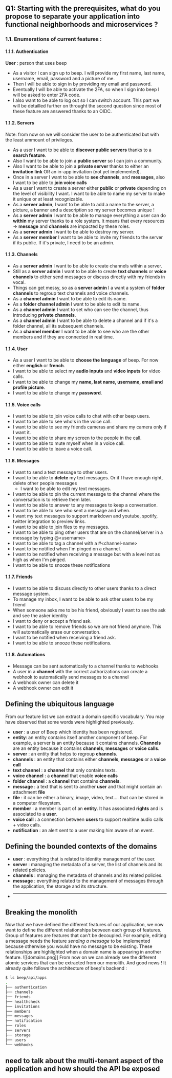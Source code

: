 ## Q1: Starting with the prerequisites, what do you propose to separate your application into functional neighborhoods and microservices ?
### 1.1. Enumerations of current features :
#### 1.1.1. Authentication
**User** : person that uses beep
- As a visitor I can sign up to beep. I will provide my first name, last name, username, email, password and a picture of me.
- Then I will be able to sign in by providing my email and password.
- Eventually I will be able to activate the 2FA, so when I sign into beep I will be asked to enter 2FA code.
- I also want to be able to log out so I can switch account.
This part we will be detailled further on throught the second question since most of these feature are answered thanks to an OIDC.
#### 1.1.2. Servers
Note: from now on we will consider the user to be authenticated but with the least ammount of privileges.
- As a user I want to be able to **discover public servers** thanks to a **search feature**.
- Also I want to be able to join a **public server** so I can join a community.
- Also I want to be able to join a **private server** thanks to either an **invitation link** OR an in-app invitation (not yet implemented).
- Once in a server I want to be able to **see channels**, and **messages**, also I want to be able to **join voice calls**
- As a user I want to create a server either **public** or **private** depending on the level of visibility I want. I want to be able to name my server to make it unique or at least recognizable.
- As a **server admin**, I want to be able to add a name to the server, a picture, a banner and a description so my server becomes unique !
- As a **server admin** I want to be able to manage everything a user can do **within** my server thanks to a role system. It means that every resources -> **message** and **channels** are impacted by these roles.
- As a **server admin** I want to be able to destroy my server.
- As a **server member** I want to be able to invite my friends to the server if its public. If it's private, I need to be an admin.
#### 1.1.3. Channels
- As a **server admin** I want to be able to create channels within a server.
- Still as a **server admin** I want to be able to create **text channels** or **voice channels** to either send messages or discuss directly with my friends in vocal.
- Things can get messy, so as a **server admin** I a want a system of **folder channels** to regroup text channels and voice channels.
- As a **channel admin** I want to be able to edit its name.
- As a **folder channel admin** I want to be able to edit its name.
- As a **channel admin** I want to set who can see the channel, thus introducing **private channels**.
-  As a **channel admin** I want to be able to delete a channel and if it's a folder channel, all its subsequent channels.
- As a **channel member** I want to be able to see who are the other members and if they are connected in real time.
#### 1.1.4. User
- As a user I want to be able to **choose the language** of beep. For now either **english** or **french**.
- I want to be able to select my **audio inputs** and **video inputs** for video calls.
- I want to be able to change my **name, last name, username, email and profile picture**.
- I want to be able to change my **password**.
#### 1.1.5. Voice calls
- I want to be able to join voice calls to chat with other beep users.
- I want to be able to see who's in the voice call.
- I want to be able to see my friends cameras and share my camera only if I want it.
- I want to be able to share my screen to the people in the call.
- I want to be able to mute myself when in a voice call.
- I want to be able to leave a voice call.
#### 1.1.6. Messages
- I want to send a text message to other users.
- I want to be able to **delete** my text messages. Or if I have enough right, delete other people messages
	- I want to be able to edit my text messages.
- I want to be able to pin the current message to the channel where the conversation is to retrieve them later.
- I want to be able to answer to any messages to keep a conversation.
- I want to be able to see who sent a message and when.
- I want my text messages to support markdown and youtube, spotify, twitter integration to preview links.
- I want to be able to join files to my messages.
- I want to be able to ping other users that are on the channel/server in a message by typing @<username\>
- I want to be able to tag a channel with a \#<channel-name\>
- I want to be notified when I'm pinged on a channel.
- I want to be notified when receiving a message but with a level not as high as when I'm pinged.
- I want to be able to snooze these notifications
#### 1.1.7. Friends
- I want to be able to discuss directly to other users thanks to a direct message system.
- To manage my inbox, I want to be able to ask other users to be my friend
- When someone asks me to be his friend, obviously I want to see the ask and see the asker identity
- I want to deny or accept a friend ask.
- I want to be able to remove friends so we are not friend anymore. This will automatically erase our conversation.
- I want to be notified when receiving a friend ask.
- I want to be able to snooze these notifications.
#### 1.1.8. Automations
- Message can be sent automatically to a channel thanks to webhooks
- A user in a **channel** with the correct authorizations can create a webhook to automatically send messages to a channel
- A webhook owner can delete it
- A webhook owner can edit it

## Defining the ubiquitous language
From our feature list we can extract a domain specific vocabulary. You may have observed that some words were highlighted previously.
- **user** : a user of Beep which identity has been registered.
- **entity**: an entity contains itself another component of beep. For example, a server is an entity because it contains channels. **Channels** are an entity because it contains **channels**, **messages** or **voice calls**.
- **server** : an entity that helps to regroup **channels**.
- **channels** : an entity that contains either **channels**, **messages** or a **voice call**
- **text channel** : a **channel** that only contains texts.
- **voice channel** : a **channel** that enable **voice calls**
- **folder channel** : a **channel** that contains **channels**.
- **message** : a text that is sent to another **user** and that might contain an attachment **file**
- **file** : it can be either a binary, image, video, text.... that can be stored in a computer filesystem.
- **member** : a member is part of an **entity**. It has associated **rights** and is associated to a **user**.
- **voice call** : a connection between **users** to support realtime audio calls + video calls.
- **notification** : an alert sent to a user making him aware of an event.
## Defining the bounded contexts of the domains
- **user** : everything that is related to identity management of the user.
- **server** : managing the metadata of a server, the list of channels and its related policies.
- **channels** : managing the metadata of channels and its related policies.
- **message** : everything related to the management of messages through the application, the storage and its structure.
- ****
## Breaking the monolith

Now that we have defined the different features of our application, we now want to define the different relationships between each group of features.
Group of features are features that can't be decoupled. For example, editing a message needs the feature *sending a message* to be implemented because otherwise you would have no message to be existing.
These relationships are highlighted when a domain name is appearing in another feature.
![[domains.png]]
From now on we can already see the different atomic services that can be extracted from our monolith. And good news ! It already quite follows the architecture of beep's backend : 
```bash
$ ls beep/api/apps
.
├── authentication
├── channels
├── friends
├── healthcheck
├── invitations
├── members
├── messages
├── notification
├── roles
├── servers
├── storage
├── users
└── webhooks
```


## need to talk about the multi-tenant aspect of the application and how should the API be exposed
